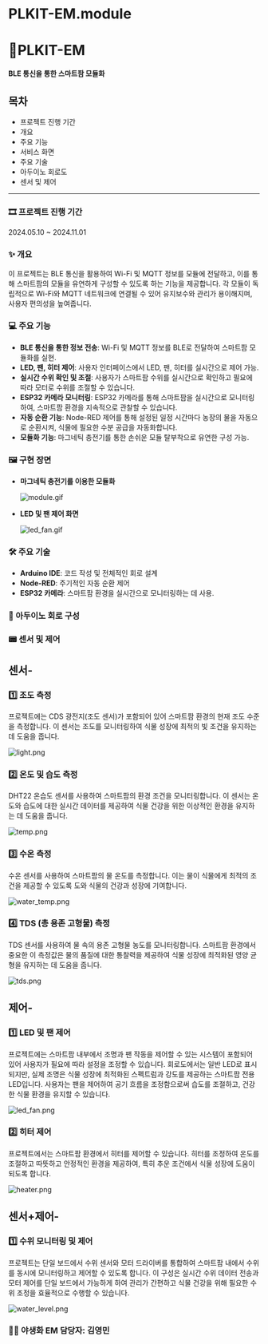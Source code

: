 # PLKIT-EM.module

# 🏅PLKIT-EM

**BLE 통신을 통한 스마트팜 모듈화**

## 목차

- 프로젝트 진행 기간
- 개요
- 주요 기능
- 서비스 화면
- 주요 기술
- 아두이노 회로도
- 센서 및 제어

---

### 🎞 프로젝트 진행 기간

2024.05.10 ~ 2024.11.01

### ✨ 개요

이 프로젝트는 BLE 통신을 활용하여 Wi-Fi 및 MQTT 정보를 모듈에 전달하고, 이를 통해 스마트팜의 모듈을 유연하게 구성할 수 있도록 하는 기능을 제공합니다. 각 모듈이 독립적으로 Wi-Fi와 MQTT 네트워크에 연결될 수 있어 유지보수와 관리가 용이해지며, 사용자 편의성을 높여줍니다.

### 💻 주요 기능

- **BLE 통신을 통한 정보 전송**: Wi-Fi 및 MQTT 정보를 BLE로 전달하여 스마트팜 모듈화를 실현.
- **LED, 팬, 히터 제어**: 사용자 인터페이스에서 LED, 팬, 히터를 실시간으로 제어 가능.
- **실시간 수위 확인 및 조절**: 사용자가 스마트팜 수위를 실시간으로 확인하고 필요에 따라 모터로 수위를 조절할 수 있습니다.
- **ESP32 카메라 모니터링**: ESP32 카메라를 통해 스마트팜을 실시간으로 모니터링하여, 스마트팜 환경을 지속적으로 관찰할 수 있습니다.
- **자동 순환 기능**: Node-RED 제어를 통해 설정된 일정 시간마다 농장의 물을 자동으로 순환시켜, 식물에 필요한 수분 공급을 자동화합니다.
- **모듈화 기능**: 마그네틱 충전기를 통한 손쉬운 모듈 탈부착으로 유연한 구성 가능.

### 🖼 구현 장면

- **마그네틱 충전기를 이용한 모듈화**
    
    ![module.gif](image/module.gif)
    

- **LED 및 팬 제어 화면**
    
    ![led_fan.gif](image/led_fan.gif)
    

### 🛠 주요 기술

- **Arduino IDE**: 코드 작성 및 전체적인 회로 설계
- **Node-RED**: 주기적인 자동 순환 제어
- **ESP32 카메라**: 스마트팜 환경을 실시간으로 모니터링하는 데 사용.

### 🔌 아두이노 회로 구성

### 📟 센서 및 제어

## 센서-

### 1️⃣ 조도 측정

프로젝트에는 CDS 광전지(조도 센서)가 포함되어 있어 스마트팜 환경의 현재 조도 수준을 측정합니다. 이 센서는 조도를 모니터링하여 식물 성장에 최적의 빛 조건을 유지하는 데 도움을 줍니다.

![light.png](image/light.png)

### 2️⃣ 온도 및 습도 측정

DHT22 온습도 센서를 사용하여 스마트팜의 환경 조건을 모니터링합니다. 이 센서는 온도와 습도에 대한 실시간 데이터를 제공하여 식물 건강을 위한 이상적인 환경을 유지하는 데 도움을 줍니다.

![temp.png](image/temp.png)

### 3️⃣ 수온 측정

수온 센서를 사용하여 스마트팜의 물 온도를 측정합니다. 이는 물이 식물에게 최적의 조건을 제공할 수 있도록 도와 식물의 건강과 성장에 기여합니다.

![water_temp.png](image/water_temp.png)

### 4️⃣ TDS (총 용존 고형물) 측정

TDS 센서를 사용하여 물 속의 용존 고형물 농도를 모니터링합니다. 스마트팜 환경에서 중요한 이 측정값은 물의 품질에 대한 통찰력을 제공하여 식물 성장에 최적화된 영양 균형을 유지하는 데 도움을 줍니다.

![tds.png](image/tds.png)

## 제어-

### 1️⃣ LED 및 팬 제어

프로젝트에는 스마트팜 내부에서 조명과 팬 작동을 제어할 수 있는 시스템이 포함되어 있어 사용자가 필요에 따라 설정을 조정할 수 있습니다. 회로도에서는 일반 LED로 표시되지만, 실제 조명은 식물 성장에 최적화된 스펙트럼과 강도를 제공하는 스마트팜 전용 LED입니다. 사용자는 팬을 제어하여 공기 흐름을 조정함으로써 습도를 조절하고, 건강한 식물 환경을 유지할 수 있습니다.

![led_fan.png](image/led_fan.png)

### 2️⃣ 히터 제어

프로젝트에서는 스마트팜 환경에서 히터를 제어할 수 있습니다. 히터를 조정하여 온도를 조절하고 따뜻하고 안정적인 환경을 제공하여, 특히 추운 조건에서 식물 성장에 도움이 되도록 합니다.

![heater.png](image/heater.png)

## 센서+제어-

### 1️⃣ 수위 모니터링 및 제어

프로젝트는 단일 보드에서 수위 센서와 모터 드라이버를 통합하여 스마트팜 내에서 수위를 동시에 모니터링하고 제어할 수 있도록 합니다. 이 구성은 실시간 수위 데이터 전송과 모터 제어를 단일 보드에서 가능하게 하여 관리가 간편하고 식물 건강을 위해 필요한 수위 조정을 효율적으로 수행할 수 있습니다.

![water_level.png](image/water_level.png)

### 👩‍💻 야생화 EM 담당자: 김영민
